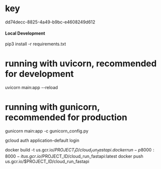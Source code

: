 # key

dd74decc-8825-4a49-b9bc-e4608249d612

#### Local Development

pip3 install -r requirements.txt
# running with uvicorn, recommended for development
uvicorn main:app --reload
# running with gunicorn, recommended for production
gunicorn main:app -c gunicorn_config.py

gcloud auth application-default login

docker build -t us.gcr.io/$PROJECT_ID/cloud_run_fastapi .
docker run -p 8000:8000 -it us.gcr.io/$PROJECT_ID/cloud_run_fastapi:latest
docker push us.gcr.io/$PROJECT_ID/cloud_run_fastapi
